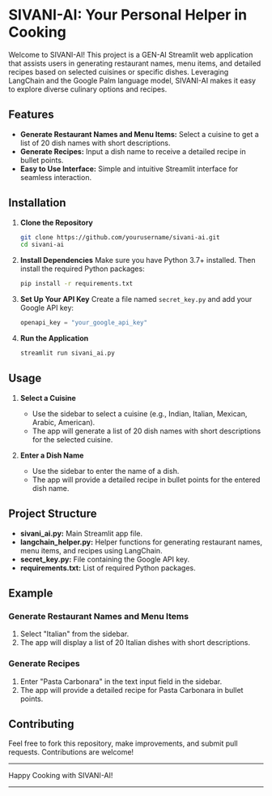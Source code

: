 

# SIVANI-AI: Your Personal Helper in Cooking

Welcome to SIVANI-AI! This project is a GEN-AI Streamlit web application that assists users in generating restaurant names, menu items, and detailed recipes based on selected cuisines or specific dishes. Leveraging LangChain and the Google Palm language model, SIVANI-AI makes it easy to explore diverse culinary options and recipes.

## Features

- **Generate Restaurant Names and Menu Items:** Select a cuisine to get a list of 20 dish names with short descriptions.
- **Generate Recipes:** Input a dish name to receive a detailed recipe in bullet points.
- **Easy to Use Interface:** Simple and intuitive Streamlit interface for seamless interaction.

## Installation

1. **Clone the Repository**
    ```bash
    git clone https://github.com/yourusername/sivani-ai.git
    cd sivani-ai
    ```

2. **Install Dependencies**
    Make sure you have Python 3.7+ installed. Then install the required Python packages:
    ```bash
    pip install -r requirements.txt
    ```

3. **Set Up Your API Key**
    Create a file named `secret_key.py` and add your Google API key:
    ```python
    openapi_key = "your_google_api_key"
    ```

4. **Run the Application**
    ```bash
    streamlit run sivani_ai.py
    ```

## Usage

1. **Select a Cuisine**
    - Use the sidebar to select a cuisine (e.g., Indian, Italian, Mexican, Arabic, American).
    - The app will generate a list of 20 dish names with short descriptions for the selected cuisine.

2. **Enter a Dish Name**
    - Use the sidebar to enter the name of a dish.
    - The app will provide a detailed recipe in bullet points for the entered dish name.

## Project Structure

- **sivani_ai.py:** Main Streamlit app file.
- **langchain_helper.py:** Helper functions for generating restaurant names, menu items, and recipes using LangChain.
- **secret_key.py:** File containing the Google API key.
- **requirements.txt:** List of required Python packages.

## Example

### Generate Restaurant Names and Menu Items

1. Select "Italian" from the sidebar.
2. The app will display a list of 20 Italian dishes with short descriptions.

### Generate Recipes

1. Enter "Pasta Carbonara" in the text input field in the sidebar.
2. The app will provide a detailed recipe for Pasta Carbonara in bullet points.

## Contributing

Feel free to fork this repository, make improvements, and submit pull requests. Contributions are welcome!



---

Happy Cooking with SIVANI-AI!

---

